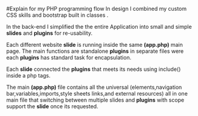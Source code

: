 #Explain for my PHP programming flow 
 In design I combined my custom CSS skills and bootstrap built in classes .
 
 In the back-end I simplified the the entire Application into small and simple <strong>slides</strong> and <strong>plugins</strong>
 for re-usability.

 Each different website <strong>slide</strong> is running inside the same <strong>(app.php)</strong> main page.
 The main functions are standalone <strong>plugins</strong> in separate files were each <strong>plugins</strong> has standard task for encapsulation.

 Each <strong>slide</strong> connected the <strong>plugins</strong> that meets its needs using 
  include(<plugin path>) inside a php tags.

The main <strong>(app.php)</strong> file contains all the universal (elements,navigation bar,variables,imports,style sheets links,and external resources) all in one main file that switching between multiple slides and <strong>plugins</strong> with scope support the <strong>slide</strong> once its requested.
